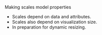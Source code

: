 Making scales model properties

 * Scales depend on data and attributes.
 * Scales also depend on visualization size.
 * In preparation for dynamic resizing.
